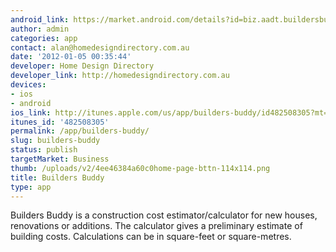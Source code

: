 ```yaml
---
android_link: https://market.android.com/details?id=biz.aadt.buildersbuddy
author: admin
categories: app
contact: alan@homedesigndirectory.com.au
date: '2012-01-05 00:35:44'
developer: Home Design Directory
developer_link: http://homedesigndirectory.com.au
devices: 
- ios
- android
ios_link: http://itunes.apple.com/us/app/builders-buddy/id482508305?mt=8
itunes_id: '482508305'
permalink: /app/builders-buddy/
slug: builders-buddy
status: publish
targetMarket: Business
thumb: /uploads/v2/4ee46384a60c0home-page-bttn-114x114.png
title: Builders Buddy
type: app
---
```


Builders Buddy is a construction cost estimator/calculator for new houses, renovations or additions. The calculator gives a preliminary estimate of building costs.  Calculations can be in square-feet or square-metres.